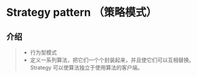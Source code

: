 # Strategy pattern （策略模式）

## 介绍

>* 行为型模式
>* 定义一系列算法，把它们一个个封装起来，并且使它们可以互相替换。Strategy 可以使算法独立于使用算法的客户端。
